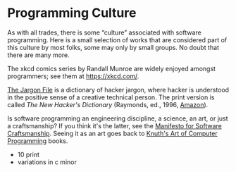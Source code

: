 
# Programming Culture

As with all trades, there is some “culture” associated
with software programming. Here is a small selection of
works that are considered part of this culture by most
folks, some may only by small groups. No doubt that there
are many more.

The xkcd comics series by Randall Munroe are widely enjoyed amongst
programmers; see them at <https://xkcd.com/>.

[The Jargon File][jargon] is a dictionary of hacker jargon,
where hacker is understood in the positive sense of a creative
technical person. The print version is called
*The New Hacker's Dictionary* (Raymonds, ed., 1996,
[Amazon](https://www.amazon.com/dp/0262680920)).

Is software programming an engineering discipline, a science,
an art, or just a craftsmanship? If you think it's the latter,
see the [Manifesto for Software Craftsmanship][msc]. Seeing it
as an art goes back to [Knuth's Art of Computer Programming][taocp]
books.

- 10 print
- variations in c minor

[msc]: http://manifesto.softwarecraftsmanship.org/
[taocp]: https://www-cs-faculty.stanford.edu/~knuth/taocp.html
[jargon]: http://www.catb.org/~esr/jargon/
